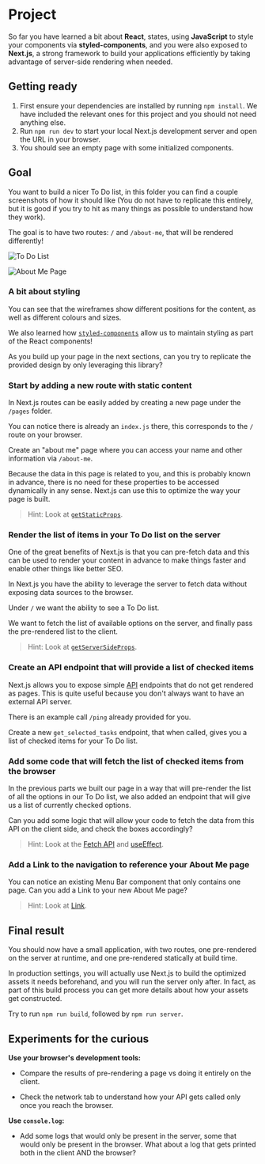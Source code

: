 # Project

So far you have learned a bit about **React**, states, using **JavaScript** to style your components via **styled-components**, and you were also exposed to **Next.js**, a strong framework to build your applications efficiently by taking advantage of server-side rendering when needed.

## Getting ready

1. First ensure your dependencies are installed by running `npm install`. We have included the relevant ones for this project and you should not need anything else.
2. Run `npm run dev` to start your local Next.js development server and open the URL in your browser.
3. You should see an empty page with some initialized components.

## Goal

You want to build a nicer To Do list, in this folder you can find a couple screenshots of how it should like (You do not have to replicate this entirely, but it is good if you try to hit as many things as possible to understand how they work).

The goal is to have two routes: `/` and `/about-me`, that will be rendered differently!

![To Do List](https://raw.github.com/danoc93/recoded_bloom_project/master/04_nextjs_project_for_students/solution1.png "To Do List")

![About Me Page](https://raw.github.com/danoc93/recoded_bloom_project/master/04_nextjs_project_for_students/solution2.png "About Me Page")


### A bit about styling

You can see that the wireframes show different positions for the content, as well as different colours and sizes.

We also learned how [`styled-components`](https://styled-components.com/) allow us to maintain styling as part of the React components!

As you build up your page in the next sections, can you try to replicate the provided design by only leveraging this library?

### Start by adding a new route with static content

In Next.js routes can be easily added by creating a new page under the `/pages` folder.

You can notice there is already an `index.js` there, this corresponds to the `/` route on your browser.

Create an "about me" page where you can access your name and other information via `/about-me`.

Because the data in this page is related to you, and this is probably known in advance, there is no need for these properties to be accessed dynamically in any sense. Next.js can use this to optimize the way your page is built.

> Hint: Look at [`getStaticProps`](https://nextjs.org/docs/basic-features/data-fetching#getstaticprops-static-generation).

### Render the list of items in your To Do list on the server

One of the great benefits of Next.js is that you can pre-fetch data and this can be used to render your content in advance to make things faster and enable other things like better SEO.

In Next.js you have the ability to leverage the server to fetch data without exposing data sources to the browser.

Under `/` we want the ability to see a To Do list. 

We want to fetch the list of available options on the server, and finally pass the pre-rendered list to the client.

> Hint: Look at [`getServerSideProps`](https://nextjs.org/docs/basic-features/data-fetching#getserversideprops-server-side-rendering).

### Create an API endpoint that will provide a list of checked items

Next.js allows you to expose simple [API](https://nextjs.org/docs/api-routes/introduction) endpoints that do not get rendered as pages. This is quite useful because you don't always want to have an external API server.
 
There is an example call `/ping` already provided for you.

Create a new `get_selected_tasks` endpoint, that when called, gives you a list of checked items for your To Do list.

### Add some code that will fetch the list of checked items from the browser

In the previous parts we built our page in a way that will pre-render the list of all the options in our To Do list, we also added an endpoint that will give us a list of currently checked options.

Can you add some logic that will allow your code to fetch the data from this API on the client side, and check the boxes accordingly?

> Hint: Look at the [Fetch API](https://developer.mozilla.org/en-US/docs/Web/API/Fetch_API) and [useEffect](https://reactjs.org/docs/hooks-effect.html).

### Add a Link to the navigation to reference your About Me page

You can notice an existing Menu Bar component that only contains one page.
Can you add a Link to your new About Me page?

> Hint: Look at [Link](https://nextjs.org/docs/api-reference/next/link).

## Final result

You should now have a small application, with two routes, one pre-rendered on the server at runtime, and one pre-rendered statically at build time.

In production settings, you will actually use Next.js to build the optimized assets it needs beforehand, and you will run the server only after. In fact, as part of this build process you can get more details about how your assets get constructed.

Try to run `npm run build`, followed by `npm run server`.

## Experiments for the curious

**Use your browser's development tools:**

- Compare the results of pre-rendering a page vs doing it entirely on the client.

- Check the network tab to understand how your API gets called only once you reach the browser.

**Use `console.log`:**

- Add some logs that would only be present in the server, some that would only be present in the browser. What about a log that gets printed both in the client AND the browser?

